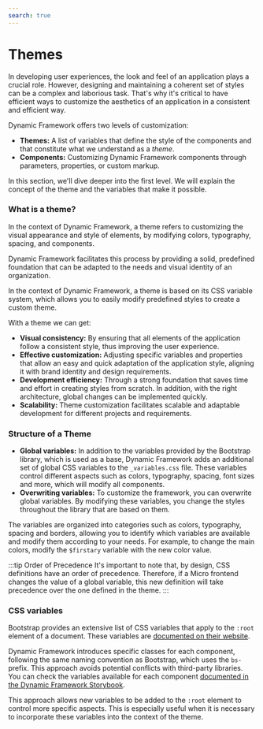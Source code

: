 ```yaml
---
search: true
---
```


# Themes
In developing user experiences, the look and feel of an application plays a crucial role. However, designing and maintaining a coherent set of styles can be a complex and laborious task. That's why it's critical to have efficient ways to customize the aesthetics of an application in a consistent and efficient way.

Dynamic Framework offers two levels of customization:
- **Themes:** A list of variables that define the style of the components and that constitute what we understand as a _theme_.
- **Components:** Customizing Dynamic Framework components through parameters, properties, or custom markup.

In this section, we'll dive deeper into the first level. We will explain the concept of the theme and the variables that make it possible.

### What is a theme?
In the context of Dynamic Framework, a theme refers to customizing the visual appearance and style of elements, by modifying colors, typography, spacing, and components.

Dynamic Framework facilitates this process by providing a solid, predefined foundation that can be adapted to the needs and visual identity of an organization.

In the context of Dynamic Framework, a theme is based on its CSS variable system, which allows you to easily modify predefined styles to create a custom theme.

With a theme we can get:
- **Visual consistency:** By ensuring that all elements of the application follow a consistent style, thus improving the user experience.
- **Effective customization:** Adjusting specific variables and properties that allow an easy and quick adaptation of the application style, aligning it with brand identity and design requirements.
- **Development efficiency:** Through a strong foundation that saves time and effort in creating styles from scratch. In addition, with the right architecture, global changes can be implemented quickly.
- **Scalability:** Theme customization facilitates scalable and adaptable development for different projects and requirements.

### Structure of a Theme

- **Global variables:** In addition to the variables provided by the Bootstrap library, which is used as a base, Dynamic Framework adds an additional set of global CSS variables to the `_variables.css` file. These variables control different aspects such as colors, typography, spacing, font sizes and more, which will modify all components.
- **Overwriting variables:** To customize the framework, you can overwrite global variables. By modifying these variables, you change the styles throughout the library that are based on them.

The variables are organized into categories such as colors, typography, spacing and borders, allowing you to identify which variables are available and modify them according to your needs. For example, to change the main colors, modify the `$firstary` variable with the new color value.

:::tip Order of Precedence
It's important to note that, by design, CSS definitions have an order of precedence. Therefore, if a Micro frontend changes the value of a global variable, this new definition will take precedence over the one defined in the theme.
:::

### CSS variables

Bootstrap provides an extensive list of CSS variables that apply to the `:root` element of a document. These variables are [documented on their website](https://getbootstrap.com/docs/5.3/customize/css-variables/).

Dynamic Framework introduces specific classes for each component, following the same naming convention as Bootstrap, which uses the `bs-` prefix. This approach avoids potential conflicts with third-party libraries. You can check the variables available for each component [documented in the Dynamic Framework Storybook](https://react.dynamicframework.dev/).

This approach allows new variables to be added to the `:root` element to control more specific aspects. This is especially useful when it is necessary to incorporate these variables into the context of the theme.

